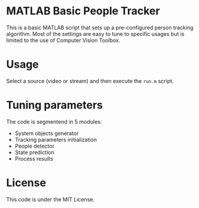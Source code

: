 # MATLAB Basic People Tracker
This is a basic MATLAB script that sets up a pre-configured person tracking algorithm. Most of the settings are easy to tune to specific usages but is limited to the use of Computer Vision Toolbox.

# Usage
Select a source (video or stream) and then execute the `run.m` script. 

# Tuning parameters
The code is segmentend in 5 modules:
- System objects generator
- Tracking parameters initialization
- People detector
- State prediction
- Process results

# License
This code is under the MIT License.